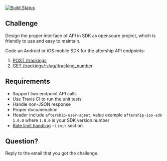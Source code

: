 [![Build Status](https://travis-ci.org/kaga/CwwAAQ8BDgsBBwYEBAQKCA.svg?branch=master)](https://travis-ci.org/kaga/CwwAAQ8BDgsBBwYEBAQKCA)

## Challenge

Design the proper interface of API in SDK as opensoure project, which is friendly to use and easy to maintain.

Code an Android or iOS mobile SDK for the aftership API endpoints:

1. [POST /trackings](https://www.aftership.com/docs/api/4/trackings/post-trackings)
2. [GET /trackings/:slug/:tracking_number](https://www.aftership.com/docs/api/4/trackings/get-trackings-slug-tracking_number)


## Requirements

- Support two endpoint API calls
- Use Travis CI to run the unit tests
- Handle non-JSON response 
- Proper documenation
- Header include `aftership-user-agent`, value example `aftership-ios-sdk 1.0.0` where `1.0.0` is your SDK version number
- [Rate limit handling](https://www.aftership.com/docs/api/4) - `Limit` section

## Question?
Reply to the email that you got the challenge.


